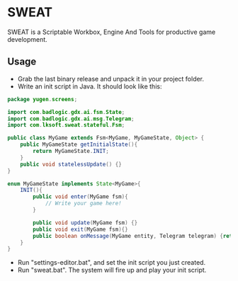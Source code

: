 # SWEAT
SWEAT is a Scriptable Workbox, Engine And Tools for productive game development.

## Usage
- Grab the last binary release and unpack it in your project folder.
- Write an init script in Java. It should look like this:

```java
package yugen.screens;

import com.badlogic.gdx.ai.fsm.State;
import com.badlogic.gdx.ai.msg.Telegram;
import com.lksoft.sweat.stateful.Fsm;

public class MyGame extends Fsm<MyGame, MyGameState, Object> {
    public MyGameState getInitialState(){
        return MyGameState.INIT;
    }
    public void statelessUpdate() {}
}

enum MyGameState implements State<MyGame>{
    INIT(){
        public void enter(MyGame fsm){
            // Write your game here!
        }

        public void update(MyGame fsm) {}
        public void exit(MyGame fsm){}
        public boolean onMessage(MyGame entity, Telegram telegram) {return false;}
    }
}
```

- Run "settings-editor.bat", and set the init script you just created.
- Run "sweat.bat".  The system will fire up and play your init script.
